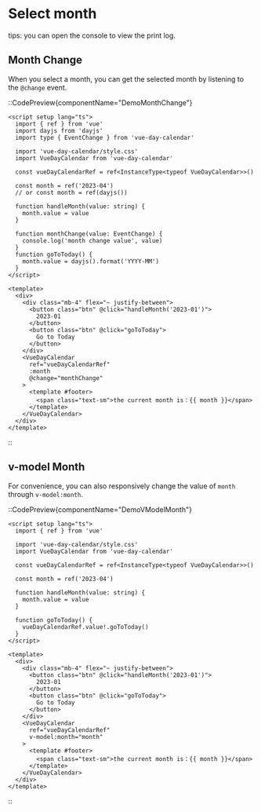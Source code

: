 # Select month

tips: you can open the console to view the print log.

## Month Change 
When you select a month, you can get the selected month by listening to the `@change` event.

::CodePreview{componentName="DemoMonthChange"}
```vue
<script setup lang="ts">
  import { ref } from 'vue'
  import dayjs from 'dayjs'
  import type { EventChange } from 'vue-day-calendar'

  import 'vue-day-calendar/style.css'
  import VueDayCalendar from 'vue-day-calendar'

  const vueDayCalendarRef = ref<InstanceType<typeof VueDayCalendar>>()

  const month = ref('2023-04')
  // or const month = ref(dayjs())

  function handleMonth(value: string) {
    month.value = value
  }

  function monthChange(value: EventChange) {
    console.log('month change value', value)
  }
  function goToToday() {
    month.value = dayjs().format('YYYY-MM')
  }
</script>

<template>
  <div>
    <div class="mb-4" flex="~ justify-between">
      <button class="btn" @click="handleMonth('2023-01')">
        2023-01
      </button>
      <button class="btn" @click="goToToday">
        Go to Today
      </button>
    </div>
    <VueDayCalendar
      ref="vueDayCalendarRef"
      :month
      @change="monthChange"
    >
      <template #footer>
        <span class="text-sm">the current month is：{{ month }}</span>
      </template>
    </VueDayCalendar>
  </div>
</template>
```
::
## v-model Month
For convenience, you can also responsively change the value of `month` through `v-model:month`.

::CodePreview{componentName="DemoVModelMonth"}
```vue
<script setup lang="ts">
  import { ref } from 'vue'

  import 'vue-day-calendar/style.css'
  import VueDayCalendar from 'vue-day-calendar'

  const vueDayCalendarRef = ref<InstanceType<typeof VueDayCalendar>>()

  const month = ref('2023-04')

  function handleMonth(value: string) {
    month.value = value
  }

  function goToToday() {
    vueDayCalendarRef.value!.goToToday()
  }
</script>

<template>
  <div>
    <div class="mb-4" flex="~ justify-between">
      <button class="btn" @click="handleMonth('2023-01')">
        2023-01
      </button>
      <button class="btn" @click="goToToday">
        Go to Today
      </button>
    </div>
    <VueDayCalendar
      ref="vueDayCalendarRef"
      v-model:month="month"
    >
      <template #footer>
        <span class="text-sm">the current month is：{{ month }}</span>
      </template>
    </VueDayCalendar>
  </div>
</template>
```
::

